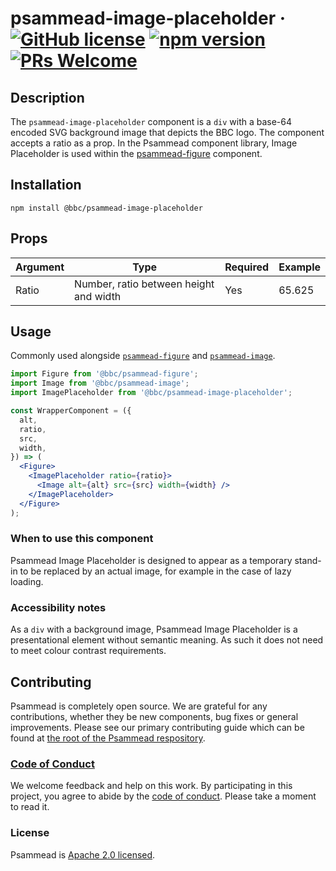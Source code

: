 # psammead-image-placeholder &middot; [![GitHub license](https://img.shields.io/badge/license-Apache%202.0-blue.svg)](https://github.com/BBC-News/psammead/blob/latest/LICENSE) [![npm version](https://img.shields.io/npm/v/@bbc/psammead-image-placeholder.svg)](https://www.npmjs.com/package/@bbc/psammead-image-placeholder) [![PRs Welcome](https://img.shields.io/badge/PRs-welcome-brightgreen.svg)](https://github.com/BBC-News/psammead/blob/latest/CONTRIBUTING.md)

## Description

The `psammead-image-placeholder` component is a `div` with a base-64 encoded SVG background image that depicts the BBC logo. The component accepts a ratio as a prop. In the Psammead component library, Image Placeholder is used within the [psammead-figure](https://github.com/BBC-News/psammead/tree/latest/packages/components/psammead-figure) component.

## Installation

`npm install @bbc/psammead-image-placeholder`

## Props

| Argument  | Type                                   | Required | Example         |
|-----------|----------------------------------------|----------|-----------------|
| Ratio     | Number, ratio between height and width | Yes      | 65.625          |

## Usage

Commonly used alongside [`psammead-figure`](https://github.com/BBC-News/psammead/tree/latest/packages/components/psammead-figure) and [`psammead-image`](https://github.com/BBC-News/psammead/tree/latest/packages/components/psammead-image).

```jsx
import Figure from '@bbc/psammead-figure';
import Image from '@bbc/psammead-image';
import ImagePlaceholder from '@bbc/psammead-image-placeholder';

const WrapperComponent = ({
  alt,
  ratio,
  src,
  width,
}) => (
  <Figure>
    <ImagePlaceholder ratio={ratio}>
      <Image alt={alt} src={src} width={width} />
    </ImagePlaceholder>
  </Figure>
);
```

### When to use this component

Psammead Image Placeholder is designed to appear as a temporary stand-in to be replaced by an actual image, for example in the case of lazy loading. 

<!-- ### When not to use this component -->

### Accessibility notes

As a `div` with a background image, Psammead Image Placeholder is a presentational element without semantic meaning. As such it does not need to meet colour contrast requirements.

<!-- ## Roadmap -->

## Contributing

Psammead is completely open source. We are grateful for any contributions, whether they be new components, bug fixes or general improvements. Please see our primary contributing guide which can be found at [the root of the Psammead respository](https://github.com/BBC-News/psammead/blob/latest/CONTRIBUTING.md).

### [Code of Conduct](https://github.com/BBC-News/psammead/blob/latest/CODE_OF_CONDUCT.md)

We welcome feedback and help on this work. By participating in this project, you agree to abide by the [code of conduct](https://github.com/BBC-News/psammead/blob/latest/CODE_OF_CONDUCT.md). Please take a moment to read it.

### License

Psammead is [Apache 2.0 licensed](https://github.com/BBC-News/psammead/blob/latest/LICENSE).
